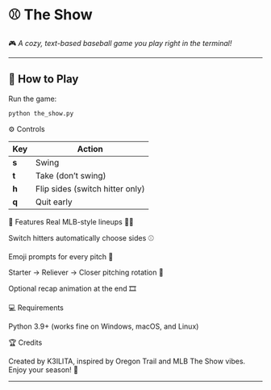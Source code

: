 # ⚾ The Show

🎮 *A cozy, text-based baseball game you play right in the terminal!*

---

## 🧠 How to Play

Run the game:

```bash
python the_show.py
```
⚙️ Controls

| Key   | Action                          |
| ----- | ------------------------------- |
| **s** | Swing                           |
| **t** | Take (don’t swing)              |
| **h** | Flip sides (switch hitter only) |
| **q** | Quit early                      |

🧢 Features
Real MLB-style lineups 🧍‍♂️

Switch hitters automatically choose sides ⚾

Emoji prompts for every pitch 🎯

Starter → Reliever → Closer pitching rotation 🔄

Optional recap animation at the end 🎞️

💻 Requirements

Python 3.9+ (works fine on Windows, macOS, and Linux)

🏆 Credits

Created by K3ILITA, inspired by Oregon Trail and MLB The Show vibes.
Enjoy your season! 🌴


---
